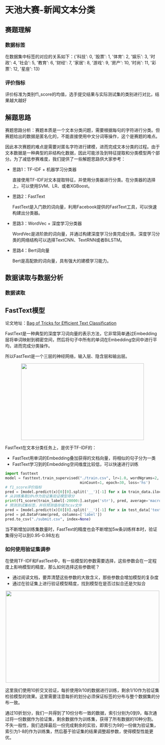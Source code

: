 # 天池大赛-新闻文本分类

## 赛题理解
### 数据标签

在数据集中标签的对应的关系如下：{'科技': 0, '股票': 1, '体育': 2, '娱乐': 3, '时政': 4, '社会': 5, '教育': 6, '财经': 7, '家居': 8, '游戏': 9, '房产': 10, '时尚': 11, '彩票': 12, '星座': 13}

### 评价指标

评价标准为类别f1_score的均值，选手提交结果与实际测试集的类别进行对比，结果越大越好

## 解题思路

赛题思路分析：赛题本质是一个文本分类问题，需要根据每句的字符进行分类。但赛题给出的数据是匿名化的，不能直接使用中文分词等操作，这个是赛题的难点。

因此本次赛题的难点是需要对匿名字符进行建模，进而完成文本分类的过程。由于文本数据是一种典型的非结构化数据，因此可能涉及到特征提取和分类模型两个部分。为了减低参赛难度，我们提供了一些解题思路供大家参考：

- 思路1：TF-IDF + 机器学习分类器
  
  直接使用TF-IDF对文本提取特征，并使用分类器进行分类。在分类器的选择上，可以使用SVM、LR、或者XGBoost。

- 思路2：FastText

  FastText是入门款的词向量，利用Facebook提供的FastText工具，可以快速构建出分类器。

- 思路3：WordVec + 深度学习分类器

  WordVec是进阶款的词向量，并通过构建深度学习分类完成分类。深度学习分类的网络结构可以选择TextCNN、TextRNN或者BiLSTM。

- 思路4：Bert词向量

  Bert是高配款的词向量，具有强大的建模学习能力。

## 数据读取与数据分析

### 数据读取


## FastText模型

论文地址：[Bag of Tricks for Efficient Text Classification](https://arxiv.org/abs/1607.01759)

FastText是一种典型的深度学习词向量的表示方法，它非常简单通过Embedding层将单词映射到稠密空间，然后将句子中所有的单词在Embedding空间中进行平均，进而完成分类操作。

所以FastText是一个三层的神经网络，输入层、隐含层和输出层。

<div align=center>
<img src="fasttext_model.jpg" width="400" height="250" />
</div>

FastText在文本分类任务上，是优于TF-IDF的：
- FastText用单词的Embedding叠加获得的文档向量，将相似的句子分为一类
- FastText学习到的Embedding空间维度比较低，可以快速进行训练

```python
import fasttext
model = fasttext.train_supervised("./train.csv", lr=1.0, wordNgrams=2, verbose=2,
                                  minCount=1, epoch=30, loss='hs')
# f1_score评价指标
pred = [model.predict(x)[0][0].split('__')[-1] for x in train_data.iloc[-20000:]['text']]
# 从训练集取10%作为验证集验证模型得分
print(f1_score(train_label[-20000:].astype('str'), pred, average='macro'))
# 预测测试集标签，并将预测值存储为csv文件
pred = [model.predict(x)[0][0].split('__')[-1] for x in test_data['text']]
pred = pd.DataFrame(pred, columns=['label'])
pred.to_csv("./submit.csv", index=None)
```
当不断增加训练集数量时，FastText的精度也会不断增加5w条训练样本时，验证集得分可以到0.95-0.98左右

### 如何使用验证集调参

在使用TF-IDF和FastText中，有一些模型的参数需要选择，这些参数会在一定程度上影响模型的精度，那么如何选择这些参数呢？
- 通过阅读文档，要弄清楚这些参数的大致含义，那些参数会增加模型的复杂度
- 通过在验证集上进行验证模型精度，找到模型在是否过拟合还是欠拟合

<div align=center>
<img src="2022-03-04.jpg" width="500" height="300" />
</div>

这里我们使用10折交叉验证，每折使用9/10的数据进行训练，剩余1/10作为验证集检验模型的效果。这里需要注意每折的划分必须保证标签的分布与整个数据集的分布一致。

通过10折划分，我们一共得到了10份分布一致的数据，索引分别为0到9，每次通过将一份数据作为验证集，剩余数据作为训练集，获得了所有数据的10种分割。不失一般性，我们选择最后一份完成剩余的实验，即索引为9的一份做为验证集，索引为1-8的作为训练集，然后基于验证集的结果调整超参数，使得模型性能更优。